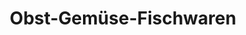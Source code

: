 ---
title: "Obst-Gemüse-Fischwaren"
url: /augustusburg/obst-gemuese-fischwaren/
shop: Lebensmittel
---